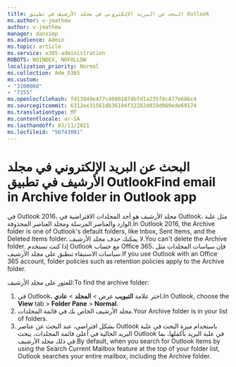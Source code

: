 ```yaml
---
title: البحث عن البريد الإلكتروني في مجلد الأرشيف في تطبيق Outlook
ms.author: v-jmathew
author: v-jmathew
manager: dansimp
ms.audience: Admin
ms.topic: article
ms.service: o365-administration
ROBOTS: NOINDEX, NOFOLLOW
localization_priority: Normal
ms.collection: Adm_O365
ms.custom:
- "3100008"
- "7255"
ms.openlocfilehash: fd13949e477c40801874bfd1a235f8c477e686c4
ms.sourcegitcommit: 6312ee31561db36104f32282d019d069ede69174
ms.translationtype: MT
ms.contentlocale: ar-SA
ms.lasthandoff: 03/11/2021
ms.locfileid: "50743081"
---
```

# <a name="find-email-in-archive-folder-in-outlook-app"></a><span data-ttu-id="4a04b-102">البحث عن البريد الإلكتروني في مجلد الأرشيف في تطبيق Outlook</span><span class="sxs-lookup"><span data-stu-id="4a04b-102">Find email in Archive folder in Outlook app</span></span>

<span data-ttu-id="4a04b-103">في Outlook 2016، مجلد الأرشيف هو أحد المجلدات الافتراضية في Outlook، مثل علبة الوارد والعناصر المرسلة ومجلد العناصر المحذوفة.</span><span class="sxs-lookup"><span data-stu-id="4a04b-103">In Outlook 2016, the Archive folder is one of Outlook's default folders, like Inbox, Sent Items, and the Deleted Items folder.</span></span> <span data-ttu-id="4a04b-104">لا يمكنك حذف مجلد الأرشيف.</span><span class="sxs-lookup"><span data-stu-id="4a04b-104">You can't delete the Archive folder.</span></span> <span data-ttu-id="4a04b-105">إذا كنت تستخدم Outlook مع حساب Office 365، فإن سياسات المجلدات مثل سياسات الاستبقاء تنطبق على مجلد الأرشيف.</span><span class="sxs-lookup"><span data-stu-id="4a04b-105">If you use Outlook with an Office 365 account, folder policies such as retention policies apply to the Archive folder.</span></span>

<span data-ttu-id="4a04b-106">للعثور على مجلد الأرشيف:</span><span class="sxs-lookup"><span data-stu-id="4a04b-106">To find the archive folder:</span></span>

1. <span data-ttu-id="4a04b-107">في Outlook، اختر علامة **التبويب** عرض > **المجلد**  >  **عادي.**</span><span class="sxs-lookup"><span data-stu-id="4a04b-107">In Outlook, choose the **View** tab > **Folder Pane** > **Normal**.</span></span>
2. <span data-ttu-id="4a04b-108">مجلد الأرشيف الخاص بك في قائمة المجلدات.</span><span class="sxs-lookup"><span data-stu-id="4a04b-108">Your Archive folder is in your list of folders.</span></span>
3. <span data-ttu-id="4a04b-109">بشكل افتراضي، عند البحث عن عناصر Outlook باستخدام ميزة البحث في علبة البريد الحالية في أعلى قائمة المجلدات، يبحث Outlook في علبة البريد بأكملها، بما في ذلك مجلد الأرشيف.</span><span class="sxs-lookup"><span data-stu-id="4a04b-109">By default, when you search for Outlook items by using the Search Current Mailbox feature at the top of your folder list, Outlook searches your entire mailbox, including the Archive folder.</span></span>
